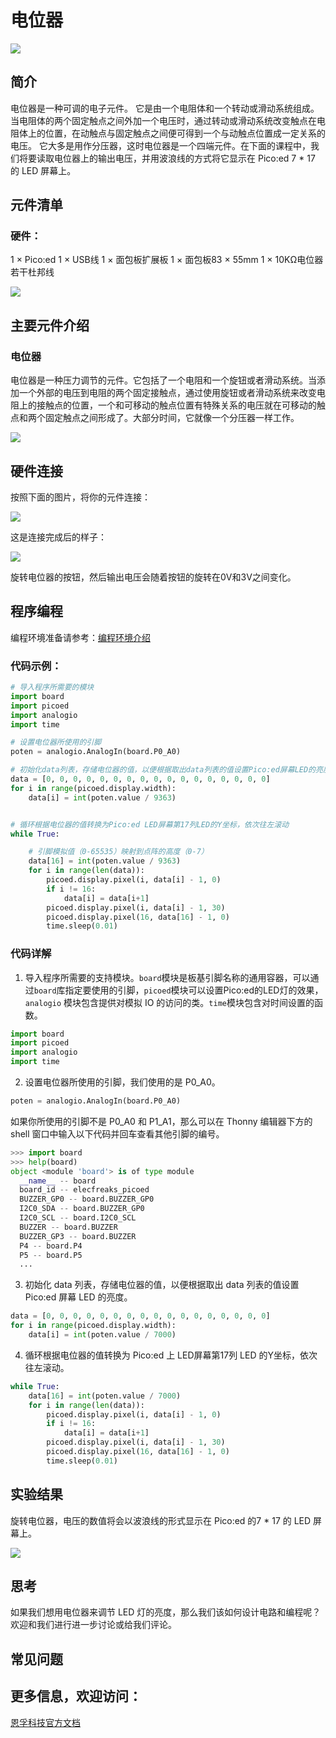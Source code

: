 ﻿---
sidebar_position: 6
sidebar_label: 电位器
---

# 电位器

![](https://wiki-media-ef.oss-cn-hongkong.aliyuncs.com//images/pico-ed-starter-kit-case-03-01.png)

## 简介
电位器是一种可调的电子元件。 它是由一个电阻体和一个转动或滑动系统组成。 当电阻体的两个固定触点之间外加一个电压时，通过转动或滑动系统改变触点在电阻体上的位置，在动触点与固定触点之间便可得到一个与动触点位置成一定关系的电压。 它大多是用作分压器，这时电位器是一个四端元件。在下面的课程中，我们将要读取电位器上的输出电压，并用波浪线的方式将它显示在 Pico:ed 7 * 17 的 LED 屏幕上。

## 元件清单

### 硬件：
1 × Pico:ed
1 × USB线
1 × 面包板扩展板
1 × 面包板83 × 55mm
1 × 10KΩ电位器
若干杜邦线

![](https://wiki-media-ef.oss-cn-hongkong.aliyuncs.com//images/pico-ed-starter-kit-case-03-02.png)

## 主要元件介绍

### 电位器
电位器是一种压力调节的元件。它包括了一个电阻和一个旋钮或者滑动系统。当添加一个外部的电压到电阻的两个固定接触点，通过使用旋钮或者滑动系统来改变电阻上的接触点的位置，一个和可移动的触点位置有特殊关系的电压就在可移动的触点和两个固定触点之间形成了。大部分时间，它就像一个分压器一样工作。

![](https://wiki-media-ef.oss-cn-hongkong.aliyuncs.com//images/pico-ed-starter-kit-case-03-03.png)

## 硬件连接
按照下面的图片，将你的元件连接：

![](https://wiki-media-ef.oss-cn-hongkong.aliyuncs.com//images/pico-ed-starter-kit-case-03-04.png)

这是连接完成后的样子：

![](https://wiki-media-ef.oss-cn-hongkong.aliyuncs.com//images/pico-ed-starter-kit-case-03-05.png)

旋转电位器的按钮，然后输出电压会随着按钮的旋转在0V和3V之间变化。

## 程序编程
编程环境准备请参考：[编程环境介绍](https://www.yuque.com/elecfreaks-learn/picoed/er7nuh)

### 代码示例：
```python
# 导入程序所需要的模块
import board
import picoed
import analogio
import time

# 设置电位器所使用的引脚
poten = analogio.AnalogIn(board.P0_A0)

# 初始化data列表，存储电位器的值，以便根据取出data列表的值设置Pico:ed屏幕LED的亮度
data = [0, 0, 0, 0, 0, 0, 0, 0, 0, 0, 0, 0, 0, 0, 0, 0, 0]
for i in range(picoed.display.width):
    data[i] = int(poten.value / 9363)


# 循环根据电位器的值转换为Pico:ed LED屏幕第17列LED的Y坐标，依次往左滚动
while True:

    # 引脚模拟值（0-65535）映射到点阵的高度（0-7）
    data[16] = int(poten.value / 9363)
    for i in range(len(data)):
        picoed.display.pixel(i, data[i] - 1, 0)
        if i != 16:
            data[i] = data[i+1]
        picoed.display.pixel(i, data[i] - 1, 30)
        picoed.display.pixel(16, data[16] - 1, 0)
        time.sleep(0.01)
```

### 代码详解

1. 导入程序所需要的支持模块。`board`模块是板基引脚名称的通用容器，可以通过`board`库指定要使用的引脚，`picoed`模块可以设置Pico:ed的LED灯的效果， `analogio` 模块包含提供对模拟 IO 的访问的类。`time`模块包含对时间设置的函数。
```python
import board
import picoed
import analogio
import time
```

2. 设置电位器所使用的引脚，我们使用的是 P0_A0。
```python
poten = analogio.AnalogIn(board.P0_A0)
```
如果你所使用的引脚不是 P0_A0 和 P1_A1，那么可以在 Thonny 编辑器下方的 shell 窗口中输入以下代码并回车查看其他引脚的编号。
```python
>>> import board
>>> help(board)
object <module 'board'> is of type module
  __name__ -- board
  board_id -- elecfreaks_picoed
  BUZZER_GP0 -- board.BUZZER_GP0
  I2C0_SDA -- board.BUZZER_GP0
  I2C0_SCL -- board.I2C0_SCL
  BUZZER -- board.BUZZER
  BUZZER_GP3 -- board.BUZZER
  P4 -- board.P4
  P5 -- board.P5
  ...
```

3. 初始化 data 列表，存储电位器的值，以便根据取出 data 列表的值设置 Pico:ed 屏幕 LED 的亮度。
```python
data = [0, 0, 0, 0, 0, 0, 0, 0, 0, 0, 0, 0, 0, 0, 0, 0, 0]
for i in range(picoed.display.width):
    data[i] = int(poten.value / 7000)

```

4. 循环根据电位器的值转换为 Pico:ed 上 LED屏幕第17列 LED 的Y坐标，依次往左滚动。
```python
while True:
    data[16] = int(poten.value / 7000)
    for i in range(len(data)):
        picoed.display.pixel(i, data[i] - 1, 0)
        if i != 16:
            data[i] = data[i+1]
        picoed.display.pixel(i, data[i] - 1, 30)
        picoed.display.pixel(16, data[16] - 1, 0)
        time.sleep(0.01)
```

## 实验结果
旋转电位器，电压的数值将会以波浪线的形式显示在 Pico:ed 的7 * 17 的 LED 屏幕上。

![](https://wiki-media-ef.oss-cn-hongkong.aliyuncs.com//images/pico-ed-starter-kit-case-03.gif)

## 思考
如果我们想用电位器来调节 LED 灯的亮度，那么我们该如何设计电路和编程呢？欢迎和我们进行进一步讨论或给我们评论。

## 常见问题

## 更多信息，欢迎访问：
[恩孚科技官方文档](https://www.elecfreaks.com/learn-en/)
